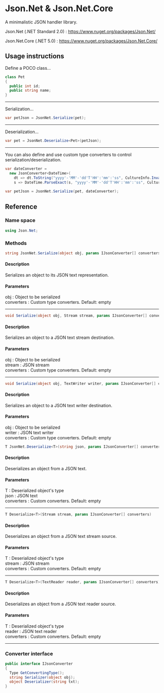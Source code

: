 # Json.Net & Json.Net.Core
A minimalistic JSON handler library. 

Json.Net (.NET Standard 2.0) :  https://www.nuget.org/packages/Json.Net/

Json.Net.Core (.NET 5.0) :  https://www.nuget.org/packages/Json.Net.Core/

## Usage instructions
Define a POCO class...

``` cs
class Pet
{
  public int id;
  public string name;
}
```
***
Serialization...
``` cs
var petJson = JsonNet.Serialize(pet);
```
***
Deserialization...
``` cs
var pet = JsonNet.Deserialize<Pet>(petJson);
```            
***
You can also define and use custom type converters to control serialization/deserialization.
``` cs
var dateConverter = 
  new JsonConverter<DateTime>(
    dt => dt.ToString("yyyy'-'MM'-'dd'T'HH':'mm':'ss", CultureInfo.InvariantCulture),
    s => DateTime.ParseExact(s, "yyyy'-'MM'-'dd'T'HH':'mm':'ss", CultureInfo.InvariantCulture));
  
var petJson = JsonNet.Serialize(pet, dateConverter);
```

## Reference

### Name space
``` cs
using Json.Net;
```

### Methods
``` cs
string JsonNet.Serialize(object obj, params IJsonConverter[] converters)
```

  #### Description
  Serializes an object to its JSON text representation.

  #### Parameters
  obj        : Object to be serialized    
  converters : Custom type converters. Default: empty

***

``` cs
void Serialize(object obj, Stream stream, params IJsonConverter[] converters)
```

  #### Description
  Serializes an object to a JSON text stream destination.

  #### Parameters
  obj : Object to be serialized  
  stream : JSON stream  
  converters : Custom type converters. Default: empty

***

``` cs
void Serialize(object obj, TextWriter writer, params IJsonConverter[] converters)
```

  #### Description
  Serializes an object to a JSON text writer destination.

  #### Parameters
  obj : Object to be serialized   
  writer : JSON text writer  
  converters : Custom type converters. Default: empty
                

``` cs
T JsonNet.Deserialize<T>(string json, params IJsonConverter[] converters)
```
  
  #### Description
  Deserializes an object from a JSON text.
  
  #### Parameters
  T : Deserialized object's type    
  json : JSON text    
  converters : Custom converters. Default: empty
  
***

``` cs
T Deserialize<T>(Stream stream, params IJsonConverter[] converters)
```
  
  #### Description
  Deserializes an object from a JSON text stream source.
  
  #### Parameters
  T : Deserialized object's type    
  stream : JSON stream    
  converters : Custom converters. Default: empty
  
***

``` cs
T Deserialize<T>(TextReader reader, params IJsonConverter[] converters)
```

  #### Description
  Deserializes an object from a JSON text reader source.
  
  #### Parameters
  T : Deserialized object's type    
  reader : JSON text reader    
  converters : Custom converters. Default: empty


***

### Converter interface
``` cs
public interface IJsonConverter
{
  Type GetConvertingType();
  string Serializer(object obj);
  object Deserializer(string txt);
}
```  
